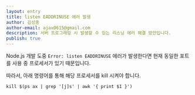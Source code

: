 ```yaml
---
layout: entry
title: listen EADDRINUSE 에러 발생
author: 김성중
author-email: ajax0615@gmail.com
description: 서버 프로그래밍 시 발생할 수 있는 리스닝 에러 해결 방안입니다.
publish: true
---
```



Node.js 개발 도중 `Error: listen EADDRINUSE` 에러가 발생한다면 현재 동일한 포트를 사용 중 프로세서가 있기 때문입니다.

따라서, 아래 명령어를 통해 해당 프로세서를 kill 시켜야 합니다.

`kill $(ps ax | grep '[j]s' | awk '{ print $1 }')`
